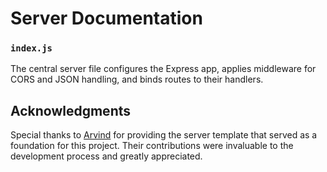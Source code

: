 # Server Documentation

### `index.js`

The central server file configures the Express app, applies middleware for CORS and JSON handling, and binds routes to their handlers.

## Acknowledgments

Special thanks to [Arvind](https://github.com/Arvind-4) for providing the server template that served as a foundation for this project. Their contributions were invaluable to the development process and greatly appreciated.
